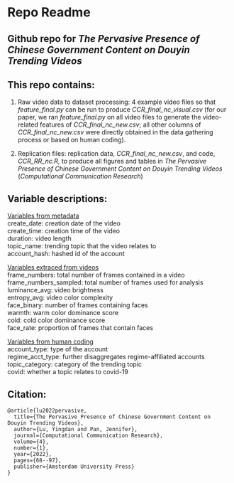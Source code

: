 # Repo Readme
## Github repo for *The Pervasive Presence of Chinese Government Content on Douyin Trending Videos*
## This repo contains:

1) Raw video data to dataset processing: 4 example video files so that *feature_final.py* can be run to produce *CCR_final_nc_visual.csv* (for our paper, we ran *feature_final.py* on all video files to generate the video-related features of *CCR_final_nc_new.csv*; all other columns of *CCR_final_nc_new.csv* were directly obtained in the data gathering process or based on human coding).

2) Replication files: replication data, *CCR_final_nc_new.csv*, and code, *CCR_RR_nc.R*, to produce all figures and tables in *The Pervasive Presence of Chinese Government Content on Douyin Trending Videos* (*Computational Communication Research*)

## Variable descriptions:
<ins>Variables from metadata</ins>
<br />create_date: creation date of the video
<br />create_time: creation time of the video
<br />duration: video length
<br />topic_name: trending topic that the video relates to
<br />account_hash: hashed id of the account

<ins>Variables extraced from videos</ins>
<br />frame_numbers: total number of frames contained in a video
<br />frame_numbers_sampled: total number of frames used for analysis
<br />luminance_avg: video brightness
<br />entropy_avg: video color complexity
<br />face_binary: number of frames containing faces
<br />warmth: warm color dominance score
<br />cold: cold color dominance score
<br />face_rate: proportion of frames that contain faces

<ins>Variables from human coding</ins>
<br />account_type: type of the account
<br />regime_acct_type: further disaggregates regime-affiliated accounts
<br />topic_category: category of the trending topic
<br />covid: whether a topic relates to covid-19

## Citation:
```
@article{lu2022pervasive,
  title={The Pervasive Presence of Chinese Government Content on Douyin Trending Videos},
  author={Lu, Yingdan and Pan, Jennifer},
  journal={Computational Communication Research},
  volume={4},
  number={1},
  year={2022},
  pages={68--97},
  publisher={Amsterdam University Press}
}
```

